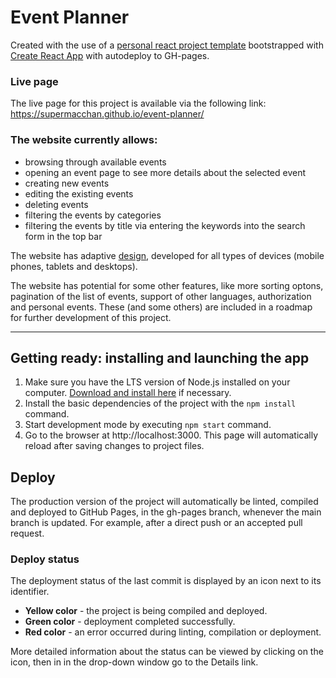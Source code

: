 # Event Planner

Created with the use of a [personal react project template](https://github.com/supermacchan/react-project-template) bootstrapped with [Create React App](https://github.com/facebook/create-react-app) with autodeploy to GH-pages.

### Live page

The live page for this project is available via the following link:
https://supermacchan.github.io/event-planner/

### The website currently allows:
- browsing through available events
- opening an event page to see more details about the selected event
- creating new events
- editing the existing events
- deleting events
- filtering the events by categories
- filtering the events by title via entering the keywords into the search form in the top bar

The website has adaptive [design](https://www.figma.com/file/HxMha50XQyTUVGxOsIgDrM/Event-Planner_%D1%82%D0%B5%D1%81%D1%82%D0%BE%D0%B2%D0%B5?type=design&mode=design&t=FsffPSkyZIhIcwrG-0), developed for all types of devices (mobile phones, tablets and desktops).

The website has potential for some other features, like more sorting optons, pagination of the list of events, support of other languages, authorization and personal events. These (and some others) are included in a roadmap for further development of this project.

-----------------

## Getting ready: installing and launching the app

1. Make sure you have the LTS version of Node.js installed on your computer. [Download and install here](https://nodejs.org/en) if necessary.
2. Install the basic dependencies of the project with the `npm install` command.
3. Start development mode by executing `npm start` command.
4. Go to the browser at http://localhost:3000. This page will automatically reload after saving changes to project files.

## Deploy

The production version of the project will automatically be linted, compiled and deployed to GitHub Pages, in the gh-pages branch, whenever the main branch is updated. For example, after a direct push or an accepted pull request.

### Deploy status

The deployment status of the last commit is displayed by an icon next to its identifier.

- **Yellow color** - the project is being compiled and deployed.
- **Green color** - deployment completed successfully.
- **Red color** - an error occurred during linting, compilation or deployment.

More detailed information about the status can be viewed by clicking on the icon, then in in the drop-down window go to the Details link.
